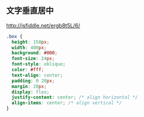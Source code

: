 ## 文字垂直居中

http://jsfiddle.net/ergb8t5L/6/

```css
.box {
  height: 150px;
  width: 400px;
  background: #000;
  font-size: 24px;
  font-style: oblique;
  color: #fff;
  text-align: center;
  padding: 0 20px;
  margin: 20px;
  display: flex;
  justify-content: center; /* align horizontal */
  align-items: center; /* align vertical */
}
```
